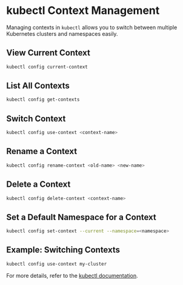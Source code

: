 # kubectl Context Management

Managing contexts in `kubectl` allows you to switch between multiple Kubernetes clusters and namespaces easily.

## View Current Context
```bash
kubectl config current-context
```

## List All Contexts
```bash
kubectl config get-contexts
```

## Switch Context
```bash
kubectl config use-context <context-name>
```

## Rename a Context
```bash
kubectl config rename-context <old-name> <new-name>
```

## Delete a Context
```bash
kubectl config delete-context <context-name>
```

## Set a Default Namespace for a Context
```bash
kubectl config set-context --current --namespace=<namespace>
```

## Example: Switching Contexts
```bash
kubectl config use-context my-cluster
```

For more details, refer to the [kubectl documentation](https://kubernetes.io/docs/reference/kubectl/).

